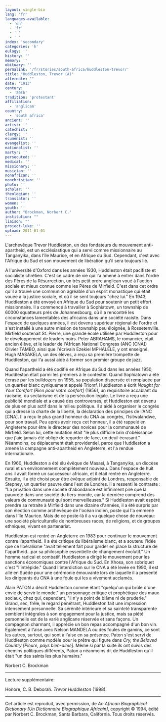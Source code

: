 ```yaml
---
layout: single-bio
lang: 'fr'
languages-available:
  - 'en'
  - 'fr'
  - ' '
  - ' '
index: 'secondary'
categories: 'h'
eulogy: ''
history: ''
memory: ''
obituary: ''
permalink: '/fr/stories/south-africa/huddleston-trevor/'
title: "Huddleston, Trevor (A)"
alternate: ""
date: '1913'
century:
  - '20th'
tradition: 'protestant'
affiliation:
  - 'anglican'
country:
  - 'south africa'
ancient: ''
artist: ''
catechist: ''
clergy: ''
ecumenist: ''
evangelist: ''
nationalist: ''
martyr: ''
persecuted: ''
medical: ''
missionary: ''
musician: ''
nonafrican: ''
nonchristian: ''
photo: ''
scholar: ''
theologian: ''
translator: ''
women: ''
youth: ''
author: "Brockman, Norbert C."
institution: ""
liaison: ""
project-luke: ''
upload: 2011-01-01
---
```




L'archevêque Trevor Huddleston, un des fondateurs du mouvement anti-apartheid, est un ecclésiastique qui a servi comme missionnaire au Tanganyika, dans l'île Maurice, et en Afrique du Sud. Cependant, c'est avec l'Afrique du Sud et son mouvement de libération qu'il sera toujours lié.

A l'université d'Oxford dans les années 1930, Huddleston était pacifiste et socialiste chrétien. C'est ce cadre de vie qui l'a amené à entrer dans l'ordre des Pères de la Résurrection, un très petit ordre anglican voué à l'action sociale et mieux connue comme les Pères de Mirfield. C'est dans cet ordre qu'il a trouvé une communion agréable d'un esprit monastique qui était vouée à la justice sociale, et o&ugrave; il se sent toujours "chez lui." En 1943, Huddleston a été envoyé en Afrique du Sud pour soutenir un petit effort missionnaire. Il a commencé à travailler à Sophiatown, un township de 60000 squatteurs près de Johannesbourg, où il a rencontré les circonstances lamentables des africains dans une société raciste. Dans l'espace de quelques années, il est devenu supérieur régional de l'ordre et s'est installé à une autre mission de township peu éloignée, à Rossetenville. Mirfield soutenait St. Pierre, une grande école utilisée par Huddleston pour le développement de leaders noirs. Peter ABRAHAMS, le romancier, était ancien élève, et le leader de l'African National Congress (ANC [CNA]) Olivier TAMBO, ainsi que l'écrivain Ezekiel MPHALELE, y ont enseigné. Hugh MASAKELA, un des élèves, a reçu sa première trompette de Huddleston, qui l'a aussi aidé à former son premier groupe de jazz.

Quand l'apartheid a été codifié en Afrique du Sud dans les années 1950, Huddleston était parmi les premiers à le contester. Quand Sophiatown a été écrasé par les bulldozers en 1955, sa population dispersée et remplacée par un quartier blanc cyniquement appelé Triomf, Huddleston a écrit *Naught for Your Comfort [Rien pour votre confort]* (1956), un réquisitoire accablant du racisme, du sectarisme et de la persécution légale. Le livre a reçu une publicité mondiale et a causé des controverses, et Huddleston est devenu de plus en plus actif dans le milieu politique. Il a aidé à organiser le congrès qui a dressé la charte de la liberté, la déclaration des principes de l'ANC [CNA]. Il a reçu le plus grand honneur du CNA au congrès, l'Isitwalandwe, pour son travail. Peu après avoir reçu cet honneur, il a été rappelé en Angleterre pour être le directeur des novices pour la communauté de Mirfield. Selon lui, cette mutation était "le plus difficile brin d'obéissance que j'aie jamais été obligé de regarder de face, un deuil écrasant." Néanmoins, ce déplacement était providentiel, parce que Huddleston a amené la campagne anti-apartheid en Angleterre, et l'a rendue internationale.

En 1960, Huddleston a été élu évêque de Masasi, à Tanganyika, un diocèse rural et un environnement complètement nouveau. Dans l'espace de huit ans il avait formé un successeur africain, et il était rentré en Angleterre. Ensuite, il a été choisi pour être évêque adjoint de Londres, responsable de Stepney, un quartier pauvre dans l'est de Londres. Il a ressenti le contraste : "La privation dans une société d'abondance est infiniment pire que la pauvreté dans une société du tiers-monde, car la dernière comprend des valeurs de communauté qui sont merveilleuses." Si Huddleston avait espéré prendre sa retraite à Mirfield dans une dizaine d'années, il a été surpris par son élection comme archevêque de l'océan indien, poste qui l'a emmené dans l'île Maurice. Mais de ce poste-là il a vu quelque chose de nouveau: une société pluriculturelle de nombreuses races, de religions, et de groupes ethniques, vivant en partenariat.

Huddleston est rentré en Angleterre en 1983 pour continuer le mouvement contre l'apartheid. Il a été critique du libéralisme blanc, et a soutenu l'idée que ce libéralisme "avait tellement fait pour garder en place la structure de l'apartheid...par sa philosophie essentielle de changement évolutif." Un homme radical et combatif, Huddleston a dirigé le mouvement pour les sanctions économiques contre l'Afrique du Sud. En Xhosa, son sobriquet c'est "l'intrépide." Quand l'interdiction sur le CNA a été levée en 1990, il est allé en Suède pour une cérémonie émouvante lors de laquelle il a présenté les dirigeants du CNA à une foule qui les a vivement acclamés.

Alain PATON a décrit Huddleston comme étant "quelqu'un qui brûle d'une envie de servir le monde," un personnage critique et prophétique des maux sociaux, chez qui, cependant, "il n'y a point de blâme ni de pruderie." Grand, sec, frêle, le regard pénétrant, Huddleston fait une impression intensément personnelle. Sa sérénité intérieure et sa sainteté transparente semblent intégrales à son engagement pour la justice, mais sa piété personnelle est de la varié anglicane réservée et sans façons. Un compagnon charmant, il apprécie un bon repas accompagné d'un bon vin. Egalement à l'aise avec Nelson MANDELA ou des foules de gamins, ce sont les autres, surtout, qui sont à l'aise en sa présence. Paton s'est servi de Huddleston comme modèle pour le prêtre qui figure dans *Cry, the Beloved Country [Pleure, pays bien-aimé]*. Même si par la suite ils ont suivis des chemins politiques différents, Paton a néanmoins dit de Huddleston qu'il était "un des saints les plus humains."

Norbert C. Brockman

---

Lecture supplémentaire:

Honore, C. B. Deborah. *Trevor Huddleston* (1998).

---

Cet article est reproduit, avec permission, de *An African Biographical Dictionary [Un Dictionnaire Biographique Africain]*, copyright © 1994, édité par Norbert C. Brockman, Santa Barbara, California. Tous droits réservés.